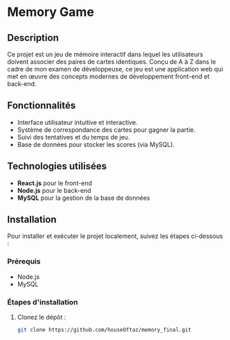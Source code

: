 # Memory Game

## Description
Ce projet est un jeu de mémoire interactif dans lequel les utilisateurs doivent associer des paires de cartes identiques. Conçu de A à Z dans le cadre de mon examen de développeuse, ce jeu est une application web qui met en œuvre des concepts modernes de développement front-end et back-end.

## Fonctionnalités
- Interface utilisateur intuitive et interactive.
- Système de correspondance des cartes pour gagner la partie.
- Suivi des tentatives et du temps de jeu.
- Base de données pour stocker les scores (via MySQL).
  
## Technologies utilisées
- **React.js** pour le front-end
- **Node.js** pour le back-end
- **MySQL** pour la gestion de la base de données

## Installation
Pour installer et exécuter le projet localement, suivez les étapes ci-dessous :

### Prérequis
- Node.js
- MySQL

### Étapes d'installation
1. Clonez le dépôt :
   ```bash
   git clone https://github.com/houseOftaz/memory_final.git
